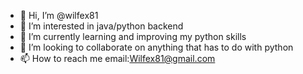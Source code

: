 - 👋 Hi, I’m @wilfex81
- 👀 I’m interested in java/python backend
- 🌱 I’m currently learning and improving my python skills
- 💞️ I’m looking to collaborate on anything that has to do with python
- 📫 How to reach me email:Wilfex81@gmail.com

<!---
wilfex81/wilfex81 is a ✨ special ✨ repository because its `README.md` (this file) appears on your GitHub profile.
You can click the Preview link to take a look at your changes.
--->
